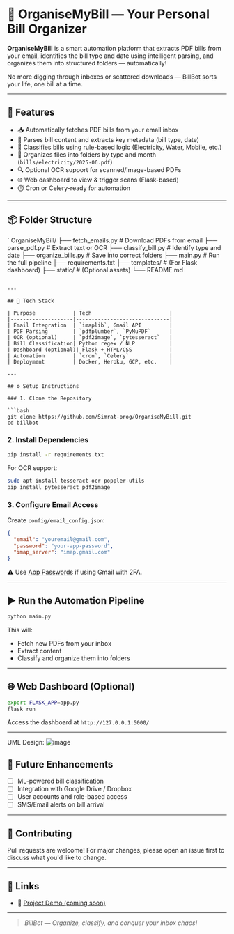 
# 🤖 OrganiseMyBill — Your Personal Bill Organizer

**OrganiseMyBill** is a smart automation platform that extracts PDF bills from your email, identifies the bill type and date using intelligent parsing, and organizes them into structured folders — automatically!

No more digging through inboxes or scattered downloads — BillBot sorts your life, one bill at a time.

---

## 🚀 Features

- 📥 Automatically fetches PDF bills from your email inbox
- 🧾 Parses bill content and extracts key metadata (bill type, date)
- 🧠 Classifies bills using rule-based logic (Electricity, Water, Mobile, etc.)
- 📂 Organizes files into folders by type and month (`bills/electricity/2025-06.pdf`)
- 🔍 Optional OCR support for scanned/image-based PDFs
- 🌐 Web dashboard to view & trigger scans (Flask-based)
- ⏱️ Cron or Celery-ready for automation

---

## 📦 Folder Structure

`
OrganiseMyBill/
├── fetch\_emails.py          # Download PDFs from email
├── parse\_pdf.py             # Extract text or OCR
├── classify\_bill.py         # Identify type and date
├── organize\_bills.py        # Save into correct folders
├── main.py                  # Run the full pipeline
├── requirements.txt
├── templates/               # (For Flask dashboard)
├── static/                  # (Optional assets)
└── README.md

````

---

## 🧰 Tech Stack

| Purpose            | Tech                         |
|--------------------|------------------------------|
| Email Integration  | `imaplib`, Gmail API         |
| PDF Parsing        | `pdfplumber`, `PyMuPDF`      |
| OCR (optional)     | `pdf2image`, `pytesseract`   |
| Bill Classification| Python regex / NLP           |
| Dashboard (optional)| Flask + HTML/CSS            |
| Automation         | `cron`, `Celery`             |
| Deployment         | Docker, Heroku, GCP, etc.    |

---

## ⚙️ Setup Instructions

### 1. Clone the Repository

```bash
git clone https://github.com/Simrat-prog/OrganiseMyBill.git
cd billbot
````

### 2. Install Dependencies

```bash
pip install -r requirements.txt
```

For OCR support:

```bash
sudo apt install tesseract-ocr poppler-utils
pip install pytesseract pdf2image
```

### 3. Configure Email Access

Create `config/email_config.json`:

```json
{
  "email": "youremail@gmail.com",
  "password": "your-app-password",
  "imap_server": "imap.gmail.com"
}
```

⚠️ Use [App Passwords](https://support.google.com/accounts/answer/185833) if using Gmail with 2FA.

---

## ▶️ Run the Automation Pipeline

```bash
python main.py
```

This will:

* Fetch new PDFs from your inbox
* Extract content
* Classify and organize them into folders

---

## 🌐 Web Dashboard (Optional)

```bash
export FLASK_APP=app.py
flask run
```

Access the dashboard at `http://127.0.0.1:5000/`

---


UML Design:
![image](https://github.com/user-attachments/assets/e480308b-8f49-4264-a580-a964688f17a4)

## 🧠 Future Enhancements

* [ ] ML-powered bill classification
* [ ] Integration with Google Drive / Dropbox
* [ ] User accounts and role-based access
* [ ] SMS/Email alerts on bill arrival

---

## 🤝 Contributing

Pull requests are welcome! For major changes, please open an issue first to discuss what you'd like to change.


---

## 🔗 Links

* 📂 [Project Demo (coming soon)]()

---

> *BillBot — Organize, classify, and conquer your inbox chaos!*

